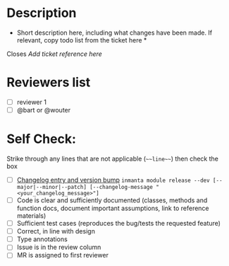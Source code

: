 # Description

* Short description here, including what changes have been made. If relevant, copy todo list from the ticket here *

Closes *Add ticket reference here*

# Reviewers list 

- [ ] reviewer 1
- [ ] @bart or @wouter

# Self Check:

Strike through any lines that are not applicable (`~~line~~`) then check the box

- [ ] [Changelog entry and version bump](https://internal.inmanta.com/development/core/tasks/commiting-changes-modules.html) `inmanta module release --dev [--major|--minor|--patch] [--changelog-message "<your_changelog_message>"]`
- [ ] Code is clear and sufficiently documented (classes, methods and function docs, document important assumptions, link to reference materials)
- [ ] Sufficient test cases (reproduces the bug/tests the requested feature)
- [ ] Correct, in line with design
- [ ] Type annotations
- [ ] Issue is in the review column
- [ ] MR is assigned to first reviewer
